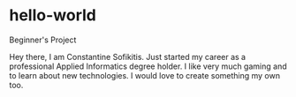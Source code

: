 # hello-world
Beginner's Project

Hey there, I am Constantine Sofikitis. Just started my career as a professional Applied Informatics degree holder. I like very much gaming and to learn about new technologies. I would love to create something my own too. 
